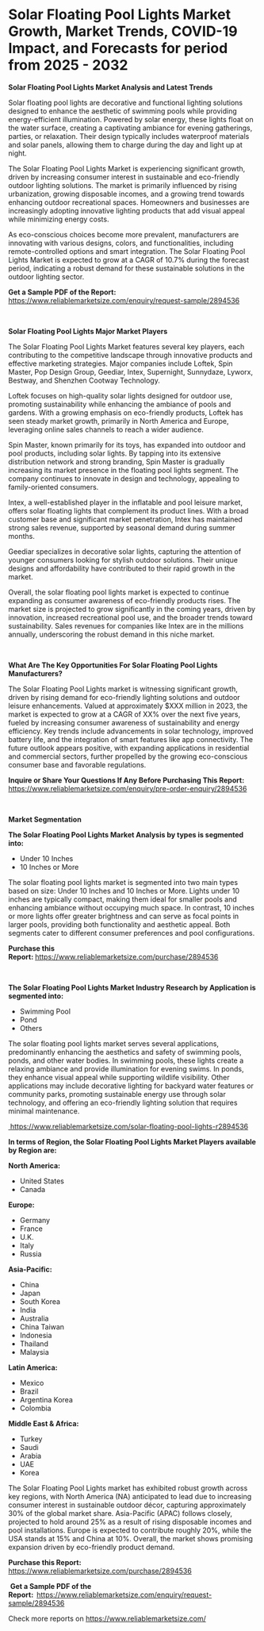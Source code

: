 <p><h1>Solar Floating Pool Lights Market Growth, Market Trends, COVID-19 Impact, and Forecasts for period from 2025 - 2032</h1></p><p><strong>Solar Floating Pool Lights Market Analysis and Latest Trends</strong></p>
<p><p>Solar floating pool lights are decorative and functional lighting solutions designed to enhance the aesthetic of swimming pools while providing energy-efficient illumination. Powered by solar energy, these lights float on the water surface, creating a captivating ambiance for evening gatherings, parties, or relaxation. Their design typically includes waterproof materials and solar panels, allowing them to charge during the day and light up at night.</p><p>The Solar Floating Pool Lights Market is experiencing significant growth, driven by increasing consumer interest in sustainable and eco-friendly outdoor lighting solutions. The market is primarily influenced by rising urbanization, growing disposable incomes, and a growing trend towards enhancing outdoor recreational spaces. Homeowners and businesses are increasingly adopting innovative lighting products that add visual appeal while minimizing energy costs.</p><p>As eco-conscious choices become more prevalent, manufacturers are innovating with various designs, colors, and functionalities, including remote-controlled options and smart integration. The Solar Floating Pool Lights Market is expected to grow at a CAGR of 10.7% during the forecast period, indicating a robust demand for these sustainable solutions in the outdoor lighting sector.</p></p>
<p><strong>Get a Sample PDF of the Report:&nbsp;</strong> <a href="https://www.reliablemarketsize.com/enquiry/request-sample/2894536?utm_campaign=2307&utm_medium=2&utm_source=Github&utm_content=ia&utm_term=15032025&utm_id=solar-floating-pool-lights">https://www.reliablemarketsize.com/enquiry/request-sample/2894536</a></p>
<p>&nbsp;</p>
<p><strong>Solar Floating Pool Lights Major Market Players</strong></p>
<p><p>The Solar Floating Pool Lights Market features several key players, each contributing to the competitive landscape through innovative products and effective marketing strategies. Major companies include Loftek, Spin Master, Pop Design Group, Geediar, Intex, Supernight, Sunnydaze, Lyworx, Bestway, and Shenzhen Cootway Technology.</p><p>Loftek focuses on high-quality solar lights designed for outdoor use, promoting sustainability while enhancing the ambiance of pools and gardens. With a growing emphasis on eco-friendly products, Loftek has seen steady market growth, primarily in North America and Europe, leveraging online sales channels to reach a wider audience.</p><p>Spin Master, known primarily for its toys, has expanded into outdoor and pool products, including solar lights. By tapping into its extensive distribution network and strong branding, Spin Master is gradually increasing its market presence in the floating pool lights segment. The company continues to innovate in design and technology, appealing to family-oriented consumers.</p><p>Intex, a well-established player in the inflatable and pool leisure market, offers solar floating lights that complement its product lines. With a broad customer base and significant market penetration, Intex has maintained strong sales revenue, supported by seasonal demand during summer months.</p><p>Geediar specializes in decorative solar lights, capturing the attention of younger consumers looking for stylish outdoor solutions. Their unique designs and affordability have contributed to their rapid growth in the market.</p><p>Overall, the solar floating pool lights market is expected to continue expanding as consumer awareness of eco-friendly products rises. The market size is projected to grow significantly in the coming years, driven by innovation, increased recreational pool use, and the broader trends toward sustainability. Sales revenues for companies like Intex are in the millions annually, underscoring the robust demand in this niche market.</p></p>
<p>&nbsp;</p>
<p><strong>What Are The Key Opportunities For Solar Floating Pool Lights Manufacturers?</strong></p>
<p><p>The Solar Floating Pool Lights market is witnessing significant growth, driven by rising demand for eco-friendly lighting solutions and outdoor leisure enhancements. Valued at approximately $XXX million in 2023, the market is expected to grow at a CAGR of XX% over the next five years, fueled by increasing consumer awareness of sustainability and energy efficiency. Key trends include advancements in solar technology, improved battery life, and the integration of smart features like app connectivity. The future outlook appears positive, with expanding applications in residential and commercial sectors, further propelled by the growing eco-conscious consumer base and favorable regulations.</p></p>
<p><strong>Inquire or Share Your Questions If Any Before Purchasing This Report:</strong> <a href="https://www.reliablemarketsize.com/enquiry/pre-order-enquiry/2894536?utm_campaign=2307&utm_medium=2&utm_source=Github&utm_content=ia&utm_term=15032025&utm_id=solar-floating-pool-lights">https://www.reliablemarketsize.com/enquiry/pre-order-enquiry/2894536</a></p>
<p>&nbsp;</p>
<p><strong>Market Segmentation</strong></p>
<p><strong>The Solar Floating Pool Lights Market Analysis by types is segmented into:</strong></p>
<p><ul><li>Under 10 Inches</li><li>10 Inches or More</li></ul></p>
<p><p>The solar floating pool lights market is segmented into two main types based on size: Under 10 Inches and 10 Inches or More. Lights under 10 inches are typically compact, making them ideal for smaller pools and enhancing ambiance without occupying much space. In contrast, 10 inches or more lights offer greater brightness and can serve as focal points in larger pools, providing both functionality and aesthetic appeal. Both segments cater to different consumer preferences and pool configurations.</p></p>
<p><strong>Purchase this Report:&nbsp;</strong><a href="https://www.reliablemarketsize.com/purchase/2894536?utm_campaign=2307&utm_medium=2&utm_source=Github&utm_content=ia&utm_term=15032025&utm_id=solar-floating-pool-lights">https://www.reliablemarketsize.com/purchase/2894536</a></p>
<p>&nbsp;</p>
<p><strong>The Solar Floating Pool Lights Market Industry Research by Application is segmented into:</strong></p>
<p><ul><li>Swimming Pool</li><li>Pond</li><li>Others</li></ul></p>
<p><p>The solar floating pool lights market serves several applications, predominantly enhancing the aesthetics and safety of swimming pools, ponds, and other water bodies. In swimming pools, these lights create a relaxing ambiance and provide illumination for evening swims. In ponds, they enhance visual appeal while supporting wildlife visibility. Other applications may include decorative lighting for backyard water features or community parks, promoting sustainable energy use through solar technology, and offering an eco-friendly lighting solution that requires minimal maintenance.</p></p>
<p><a href="https://www.reliablemarketsize.com/solar-floating-pool-lights-r2894536?utm_campaign=2307&utm_medium=2&utm_source=Github&utm_content=ia&utm_term=15032025&utm_id=solar-floating-pool-lights">&nbsp;https://www.reliablemarketsize.com/solar-floating-pool-lights-r2894536</a></p>
<p><strong>In terms of Region, the Solar Floating Pool Lights Market Players available by Region are:</strong></p>
<p>
    <p> <strong> North America: </strong>
        <ul>
            <li>United States</li>
            <li>Canada</li>
        </ul>
        </p> 
    <p> <strong> Europe: </strong>
        <ul>
            <li>Germany</li>
            <li>France</li>
            <li>U.K.</li>
            <li>Italy</li>
            <li>Russia</li>
        </ul>
        </p> 
    <p> <strong> Asia-Pacific: </strong>
        <ul>
            <li>China</li>
            <li>Japan</li>
            <li>South Korea</li>
            <li>India</li>
            <li>Australia</li>
            <li>China Taiwan</li>
            <li>Indonesia</li>
            <li>Thailand</li>
            <li>Malaysia</li>
        </ul>
        </p> 
    <p> <strong> Latin America: </strong>
        <ul>
            <li>Mexico</li>
            <li>Brazil</li>
            <li>Argentina Korea</li>
            <li>Colombia</li>
        </ul>
        </p> 
    <p> <strong> Middle East & Africa: </strong>
        <ul>
            <li>Turkey</li>
            <li>Saudi</li>
            <li>Arabia</li>
            <li>UAE</li>
            <li>Korea</li>
        </ul>
    </p>
    </p>
<p><p>The Solar Floating Pool Lights market has exhibited robust growth across key regions, with North America (NA) anticipated to lead due to increasing consumer interest in sustainable outdoor décor, capturing approximately 30% of the global market share. Asia-Pacific (APAC) follows closely, projected to hold around 25% as a result of rising disposable incomes and pool installations. Europe is expected to contribute roughly 20%, while the USA stands at 15% and China at 10%. Overall, the market shows promising expansion driven by eco-friendly product demand.</p></p>
<p><strong>Purchase this Report: </strong><a href="https://www.reliablemarketsize.com/purchase/2894536?utm_campaign=2307&utm_medium=2&utm_source=Github&utm_content=ia&utm_term=15032025&utm_id=solar-floating-pool-lights">https://www.reliablemarketsize.com/purchase/2894536</a></p>
<p>&nbsp;<strong>Get a Sample PDF of the Report:&nbsp;&nbsp;</strong><a href="https://www.reliablemarketsize.com/enquiry/request-sample/2894536?utm_campaign=2307&utm_medium=2&utm_source=Github&utm_content=ia&utm_term=15032025&utm_id=solar-floating-pool-lights">https://www.reliablemarketsize.com/enquiry/request-sample/2894536</a></p>
<p><strong></strong></p>
<p>Check more reports on <a href="https://www.reliablemarketsize.com/?utm_campaign=2307&utm_medium=2&utm_source=Github&utm_content=ia&utm_term=15032025&utm_id=solar-floating-pool-lights">https://www.reliablemarketsize.com/</a></p>